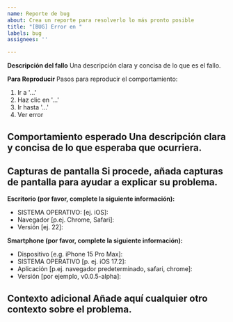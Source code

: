 ```yaml
---
name: Reporte de bug
about: Crea un reporte para resolverlo lo más pronto posible
title: "[BUG] Error en "
labels: bug
assignees: ''

---
```


**Descripción del fallo**
Una descripción clara y concisa de lo que es el fallo.

**Para Reproducir**
Pasos para reproducir el comportamiento:
1. Ir a '...'
2. Haz clic en '...'
3. Ir hasta '...'
4. Ver error

**Comportamiento esperado**
Una descripción clara y concisa de lo que esperaba que ocurriera.
- 

**Capturas de pantalla**
Si procede, añada capturas de pantalla para ayudar a explicar su problema.
- 

**Escritorio (por favor, complete la siguiente información):**
 - SISTEMA OPERATIVO: [ej. iOS]: 
 - Navegador [p.ej. Chrome, Safari]: 
 - Versión [ej. 22]: 

**Smartphone (por favor, complete la siguiente información):**
 - Dispositivo [e.g. iPhone 15 Pro Max]: 
 - SISTEMA OPERATIVO [p. ej. iOS 17.2]: 
 - Aplicación [p.ej. navegador predeterminado, safari, chrome]: 
 - Versión [por ejemplo, v0.0.5-alpha]: 

**Contexto adicional**
Añade aquí cualquier otro contexto sobre el problema.
-
